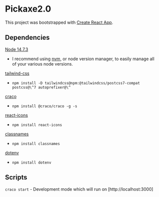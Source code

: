 # Pickaxe2.0

This project was bootstrapped with [Create React App](https://github.com/facebook/create-react-app).

## Dependencies

[Node 14.7.3](https://nodejs.org/en/)

- I recommend using [nvm](https://github.com/nvm-sh/nvm), or node version manager, to easily manage all of your various node versions.

[tailwind-css](https://tailwindcss.com/docs/guides/create-react-app)

- `npm install -D tailwindcss@npm:@tailwindcss/postcss7-compat postcss@\^7 autoprefixer@\^`

[craco](https://github.com/gsoft-inc/craco)

- `npm install @craco/craco -g -s`

[react-icons](https://www.npmjs.com/package/react-icons)

- `npm install react-icons`

[classnames](https://www.npmjs.com/package/classnames)

- `npm install classnames`

[dotenv](https://www.npmjs.com/package/dotenv)

- `npm install dotenv`

## Scripts

`craco start` - Development mode which will run on [http://localhost:3000]
